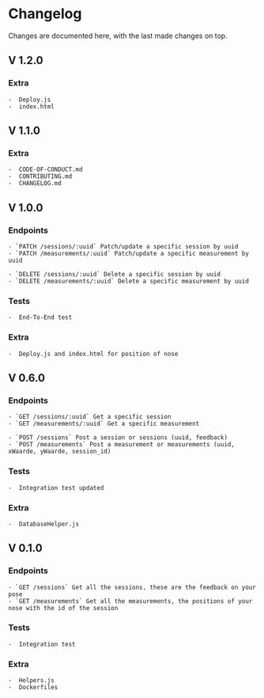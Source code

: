 # Changelog
Changes are documented here, with the last made changes on top.


## V 1.2.0
### Extra
```
-  Deploy.js
-  index.html
```


## V 1.1.0
### Extra
```
-  CODE-OF-CONDUCT.md
-  CONTRIBUTING.md
-  CHANGELOG.md
```
## V 1.0.0

### Endpoints
```
- `PATCH /sessions/:uuid` Patch/update a specific session by uuid
- `PATCH /measurements/:uuid` Patch/update a specific measurement by uuid

- `DELETE /sessions/:uuid` Delete a specific session by uuid
- `DELETE /measurements/:uuid` Delete a specific measurement by uuid
```
### Tests
```
-  End-To-End test
```
### Extra
```
-  Deploy.js and index.html for position of nose
```
## V 0.6.0

### Endpoints
```
- `GET /sessions/:uuid` Get a specific session
- `GET /measurements/:uuid` Get a specific measurement

- `POST /sessions` Post a session or sessions (uuid, feedback)
- `POST /measurements` Post a measurement or measurements (uuid, xWaarde, yWaarde, session_id)
```
### Tests
```
-  Integration test updated
```
### Extra
```
-  DatabaseHelper.js
```


## V 0.1.0

### Endpoints
```
- `GET /sessions` Get all the sessions, these are the feedback on your pose
- `GET /measurements` Get all the measurements, the positions of your nose with the id of the session
```
### Tests
```
-  Integration test
```
### Extra
```
-  Helpers.js
-  Dockerfiles
```

